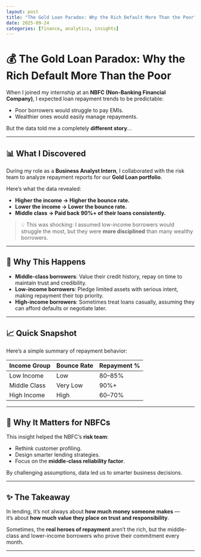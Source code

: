 ```yaml
---
layout: post
title: "The Gold Loan Paradox: Why the Rich Default More Than the Poor"
date: 2025-09-24
categories: [finance, analytics, insights]
---
```

# 💰 The Gold Loan Paradox: Why the Rich Default More Than the Poor  

When I joined my internship at an **NBFC (Non-Banking Financial Company)**, I expected loan repayment trends to be predictable:  
- Poor borrowers would struggle to pay EMIs.  
- Wealthier ones would easily manage repayments.  

But the data told me a completely **different story**…  

---

## 📊 What I Discovered  

During my role as a **Business Analyst Intern**, I collaborated with the risk team to analyze repayment reports for our **Gold Loan portfolio**.  

Here’s what the data revealed:  

- **Higher the income → Higher the bounce rate.**  
- **Lower the income → Lower the bounce rate.**  
- **Middle class → Paid back 90%+ of their loans consistently.**  

> 💡 This was shocking: I assumed low-income borrowers would struggle the most, but they were **more disciplined** than many wealthy borrowers.  

---

## 🔎 Why This Happens  

- **Middle-class borrowers**: Value their credit history, repay on time to maintain trust and credibility.  
- **Low-income borrowers**: Pledge limited assets with serious intent, making repayment their top priority.  
- **High-income borrowers**: Sometimes treat loans casually, assuming they can afford defaults or negotiate later.  

---

## 📈 Quick Snapshot  

Here’s a simple summary of repayment behavior:  

| Income Group   | Bounce Rate | Repayment % |
|----------------|-------------|-------------|
| Low Income     | Low         | 80–85%      |
| Middle Class   | Very Low    | 90%+        |
| High Income    | High        | 60–70%      |

---

## 🏦 Why It Matters for NBFCs  

This insight helped the NBFC’s **risk team**:  
- Rethink customer profiling.  
- Design smarter lending strategies.  
- Focus on the **middle-class reliability factor**.  

By challenging assumptions, data led us to smarter business decisions.  

---

## ✨ The Takeaway  

In lending, it’s not always about **how much money someone makes** —  
it’s about **how much value they place on trust and responsibility**.  

Sometimes, the **real heroes of repayment** aren’t the rich, but the middle-class and lower-income borrowers who prove their commitment every month.  

---
